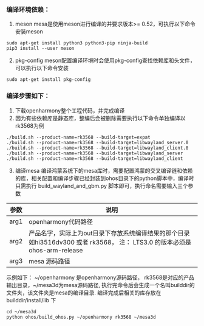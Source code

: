 ### 编译环境依赖：
1. meson
mesa是使用meson进行编译的并要求版本>= 0.52，可执行以下命令安装meson
```
sudo apt-get install python3 python3-pip ninja-build
pip3 install --user meson
```
2. pkg-config
meson配置编译环境时会使用pkg-config查找依赖库和头文件，可以执行以下命令安装
```
sudo apt-get install pkg-config 
```

### 编译步骤如下：
1. 下载openharmony整个工程代码，并完成编译
2. 因为有些依赖库是静态库，整编后会被删除需要执行以下命令单独编译以rk3568为例
```
./build.sh --product-name=rk3568 --build-target=expat
./build.sh --product-name=rk3568 --build-target=libwayland_server.0
./build.sh --product-name=rk3568 --build-target=libwayland_client.0
./build.sh --product-name=rk3568 --build-target=libwayland_server
./build.sh --product-name=rk3568 --build-target=libwayland_client
```

3. 编译mesa
编译鸿蒙系统下的mesa库时，需要配置鸿蒙的交叉编译链和依赖的库，相关配置和编译步骤已经封装到ohos目录下的python脚本中，编译时只需执行 build_wayland_and_gbm.py 脚本即可，执行命名需要输入三个参数

|  参数   | 说明  |
|  ----  | ----  |
| arg1  | openharmony代码路径 |
| arg2  | 产品名字，实际上为out目录下存放系统编译结果的那个目录 如hi3516dv300 或者 rk3568， 注： LTS3.0 的版本必须是 ohos-arm-release|
| arg3 |  mesa 源码路径|

示例如下：
~/openharmony  是openharmony源码路径， rk3568是对应的产品输出目录，~/mesa3d为mesa源码路径, 执行完命令后会生成一个名叫builddir的文件夹，该文件夹是mesa的编译目录. 编译完成后相关的库存放在builddir/install/lib 下

```
cd ~/mesa3d
python ohos/build_ohos.py ~/openharmony rk3568 ~/mesa3d

```